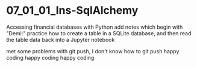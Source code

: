 # 07_01_01_Ins-SqlAlchemy
Accessing financial databases with Python 
add notes which begin with "Demi:"
practice how to create a table in a SQLite database, and then read the table data back into a Jupyter notebook

met some problems with git push, I don't know how to git push
happy coding
happy coding
happy coding
